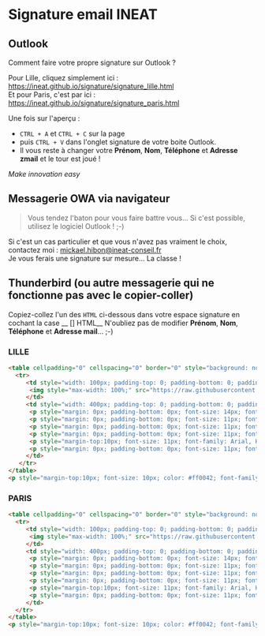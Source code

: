 # Signature email INEAT

## Outlook

Comment faire votre propre signature sur Outlook ?

<span>Pour Lille, cliquez simplement ici : https://ineat.github.io/signature/signature_lille.html</span></br>
<span>Et pour Paris, c'est par ici : https://ineat.github.io/signature/signature_paris.html</span>

Une fois sur l'aperçu :</br>
- `CTRL + A` et `CTRL + C` sur la page</br>
- puis `CTRL + V` dans l'onglet signature de votre boite Outlook.</br>
- Il vous reste à changer votre __Prénom__, __Nom__, __Téléphone__ et __Adresse zmail__ et le tour est joué !

_Make innovation easy_

## Messagerie OWA via navigateur

> Vous tendez l'baton pour vous faire battre vous...
> Si c'est possible, utilisez le logiciel Outlook ! ;-)

Si c'est un cas particulier et que vous n'avez pas vraiment le choix, contactez moi : mickael.hibon@ineat-conseil.fr  
Je vous ferais une signature sur mesure... La classe !

## Thunderbird (ou autre messagerie qui ne fonctionne pas avec le copier-coller)

Copiez-collez l'un des `HTML` ci-dessous dans votre espace signature en cochant la case __ [] HTML__
N'oubliez pas de modifier __Prénom__, __Nom__, __Téléphone__ et __Adresse mail__... ;-)

### LILLE
```html
<table cellpadding="0" cellspacing="0" border="0" style="background: none; border-width: 0px; border: 0px; margin: 0; padding: 0;">
  <tr>
     <td style="width: 100px; padding-top: 0; padding-bottom: 0; padding-left: 0; padding-right: 7px; border-top: 0; border-bottom: 0: border-left: 0; border-right: solid 3px #ff0042  ">
      <img style="max-width: 100%;" src="https://raw.githubusercontent.com/ineat/signature/gh-pages/logo_signature.jpg">
     </td>
     <td style="width: 400px; padding-top: 0; padding-bottom: 0; padding-left: 12px; padding-right: 0;">
      <p style="margin: 0px; padding-bottom: 0px; font-size: 14px; font-family: Arial, Helvetica, sans-serif; font-weight:bold;">Prénom Nom</p>
      <p style="margin: 0px; padding-bottom: 0px; font-size: 11px; font-family: Arial, Helvetica, sans-serif; color:#ff0042;"><i>- Votre Poste -</i></p><br/>
      <p style="margin: 0px; padding-bottom: 0px; font-size: 11px; font-family: Arial, Helvetica, sans-serif;">+33 (0)6 00 00 00 00</p>
      <p style="margin: 0px; padding-bottom: 0px; font-size: 11px; font-family: Arial, Helvetica, sans-serif;">prenom.nom@ineat-conseil.fr</p>
      <p style="margin-top:10px; font-size: 11px; font-family: Arial, Helvetica, sans-serif;">INEAT Lille - Euratechnologies <br/> 2, allée de la Haye du Temple<br/>59160 Lomme – France</p>
      <p style="margin: 0px; padding-bottom: 0px; font-size: 11px; font-family: Arial, Helvetica, sans-serif;">www.ineat-group.com</p>
     </td>
   </tr>
</table>
<p style="margin-top:10px; font-size: 10px; color: #ff0042; font-family: Arial, Helvetica, sans-serif;">2006-2016 — Pour ses 10 ans INEAT fait peau neuve : nouveau logo, nouvelle identité</p>
```
 
### PARIS
```html
<table cellpadding="0" cellspacing="0" border="0" style="background: none; border-width: 0px; border: 0px; margin: 0; padding: 0;">
  <tr>
     <td style="width: 100px; padding-top: 0; padding-bottom: 0; padding-left: 0; padding-right: 7px; border-top: 0; border-bottom: 0: border-left: 0; border-right: solid 3px #ff0042  ">
      <img style="max-width: 100%;" src="https://raw.githubusercontent.com/ineat/signature/gh-pages/logo_signature.jpg">
     </td>
     <td style="width: 400px; padding-top: 0; padding-bottom: 0; padding-left: 12px; padding-right: 0;">
      <p style="margin: 0px; padding-bottom: 0px; font-size: 14px; font-family: Arial, Helvetica, sans-serif; font-weight:bold;">Prénom Nom</p>
      <p style="margin: 0px; padding-bottom: 0px; font-size: 11px; font-family: Arial, Helvetica, sans-serif; color:#ff0042; "><i>- Votre Poste -</i></p><br/>
      <p style="margin: 0px; padding-bottom: 0px; font-size: 11px; font-family: Arial, Helvetica, sans-serif;">+33 (0)6 00 00 00 00</p>
      <p style="margin: 0px; padding-bottom: 0px; font-size: 11px; font-family: Arial, Helvetica, sans-serif;">prenom.nom@ineat-conseil.fr</p>
      <p style="margin-top:10px; font-size: 11px; font-family: Arial, Helvetica, sans-serif;">INEAT Paris - Immeuble le Quintet<br/>81 / 83 avenue Edouard Vaillant -  Bât E <br/>92100 Boulogne-Billancourt</p>
      <p style="margin: 0px; padding-bottom: 0px; font-size: 11px; font-family: Arial, Helvetica, sans-serif;">www.ineat-group.com</p>
     </td>
  </tr>
</table>
<p style="margin-top:10px; font-size: 10px; color: #ff0042; font-family: Arial, Helvetica, sans-serif;">2006-2016 — Pour ses 10 ans INEAT fait peau neuve : nouveau logo, nouvelle identité</p>
```

